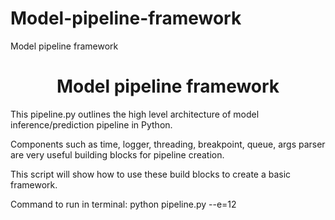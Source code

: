 # Model-pipeline-framework
Model pipeline framework

# <h1 align="center" id="heading">Model pipeline framework</h1>

This pipeline.py outlines the high level architecture of model inference/prediction pipeline in Python. 

Components such as time, logger, threading, breakpoint, queue, args parser are very useful
building blocks for pipeline creation. 

This script will show how to use these build blocks to create a basic framework.

Command to run in terminal: python pipeline.py --e=12

